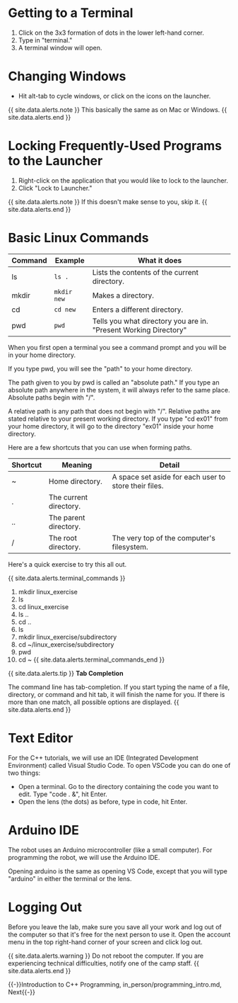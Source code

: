 # Getting to a Terminal

1. Click on the 3x3 formation of dots in the lower left-hand corner.
2. Type in "terminal."
3. A terminal window will open.

# Changing Windows

* Hit alt-tab to cycle windows, or click on the icons on the launcher.

{{ site.data.alerts.note }}
This basically the same as on Mac or Windows.
{{ site.data.alerts.end }}

# Locking Frequently-Used Programs to the Launcher

1. Right-click on the application that you would like to lock to the launcher.
2. Click "Lock to Launcher."

{{ site.data.alerts.note }}
If this doesn't make sense to you, skip it.
{{ site.data.alerts.end }}


# Basic Linux Commands

Command | Example | What it does
------- | ------- | ------------
ls | `ls .` | Lists the contents of the current directory.
mkdir | `mkdir new` | Makes a directory.
cd | `cd new` | Enters a different directory.
pwd | `pwd` | Tells you what directory you are in. "Present Working Directory"

When you first open a terminal you see a command prompt and you will be in your home directory.

If you type pwd, you will see the "path" to your home directory.

The path given to you by pwd is called an "absolute path." If you type an absolute path anywhere in the system, it will always refer to the same place. Absolute paths begin with "/".

A relative path is any path that does not begin with "/". Relative paths are stated relative to your present working directory. If you type "cd ex01" from your home directory, it will go to the directory "ex01" inside your home directory.

Here are a few shortcuts that you can use when forming paths.

 Shortcut | Meaning | Detail 
 ------- | ------- | ------
 ~     | Home directory.            | A space set aside for each user to store their files. 
 .     | The current directory.     |                                                       
 ..    | The parent directory.      |                                                       
 /     | The root directory.        | The very top of the computer's filesystem.            

Here's a quick exercise to try this all out.

{{ site.data.alerts.terminal_commands }}
1. mkdir linux_exercise
2. ls
3. cd linux_exercise
4. ls ..
5. cd ..
6. ls
7. mkdir linux_exercise/subdirectory
8. cd ~/linux_exercise/subdirectory
9. pwd
10. cd ~
{{ site.data.alerts.terminal_commands_end }}

{{ site.data.alerts.tip }}
**Tab Completion**

The command line has tab-completion. If you start typing the name of a file, directory, or command and hit tab, it will finish the name for you. If there is more than one match, all possible options are displayed.
{{ site.data.alerts.end }}

# Text Editor

For the C++ tutorials, we will use an IDE (Integrated Development Environment) called Visual Studio Code.
To open VSCode you can do one of two things:

* Open a terminal. Go to the directory containing the code you want to edit. Type "code . &", hit Enter. 
* Open the lens (the dots) as before, type in code, hit Enter.

# Arduino IDE

The robot uses an Arduino microcontroller (like a small computer). For programming the robot, we will use the Arduino IDE.

Opening arduino is the same as opening VS Code, except that you will type "arduino" in either the terminal or the lens.

# Logging Out

Before you leave the lab, make sure you save all your work and log out of the computer so that it's free for the next person to use it. Open the account menu in the top right-hand corner of your screen and click log out.

{{ site.data.alerts.warning }}
Do not reboot the computer. If you are experiencing technical difficulties, notify one of the camp staff.
{{ site.data.alerts.end }}

{{-}}Introduction to C++ Programming, in_person/programming_intro.md, Next{{-}}